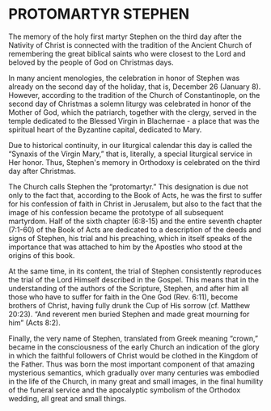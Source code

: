 # PROTOMARTYR STEPHEN

The memory of the holy first martyr Stephen on the third day after the Nativity of Christ is connected with the tradition of the Ancient Church of remembering the great biblical saints who were closest to the Lord and beloved by the people of God on Christmas days.

In many ancient menologies, the celebration in honor of Stephen was already on the second day of the holiday, that is, December 26 (January 8). However, according to the tradition of the Church of Constantinople, on the second day of Christmas a solemn liturgy was celebrated in honor of the Mother of God, which the patriarch, together with the clergy, served in the temple dedicated to the Blessed Virgin in Blachernae - a place that was the spiritual heart of the Byzantine capital, dedicated to Mary.

Due to historical continuity, in our liturgical calendar this day is called the “Synaxis of the Virgin Mary,” that is, literally, a special liturgical service in Her honor. Thus, Stephen's memory in Orthodoxy is celebrated on the third day after Christmas.

The Church calls Stephen the “protomartyr.” This designation is due not only to the fact that, according to the Book of Acts, he was the first to suffer for his confession of faith in Christ in Jerusalem, but also to the fact that the image of his confession became the prototype of all subsequent martyrdom. Half of the sixth chapter (6:8-15) and the entire seventh chapter (7:1-60) of the Book of Acts are dedicated to a description of the deeds and signs of Stephen, his trial and his preaching, which in itself speaks of the importance that was attached to him by the Apostles who stood at the origins of this book.

At the same time, in its content, the trial of Stephen consistently reproduces the trial of the Lord Himself described in the Gospel. This means that in the understanding of the authors of the Scripture, Stephen, and after him all those who have to suffer for faith in the One God (Rev. 6:11), become brothers of Christ, having fully drunk the Cup of His sorrow (cf. Matthew 20:23). “And reverent men buried Stephen and made great mourning for him” (Acts 8:2).

Finally, the very name of Stephen, translated from Greek meaning “crown,” became in the consciousness of the early Church an indication of the glory in which the faithful followers of Christ would be clothed in the Kingdom of the Father. Thus was born the most important component of that amazing mysterious semantics, which gradually over many centuries was embodied in the life of the Church, in many great and small images, in the final humility of the funeral service and the apocalyptic symbolism of the Orthodox wedding, all great and small things.
